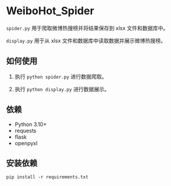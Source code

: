 # WeiboHot_Spider

`spider.py` 用于爬取微博热搜榜并将结果保存到 xlsx 文件和数据库中。

`display.py` 用于从 xlsx 文件和数据库中读取数据并展示微博热搜榜。

## 如何使用

1. 执行 `python spider.py` 进行数据爬取。

2. 执行 `python display.py` 进行数据展示。

## 依赖

- Python 3.10+
- requests
- flask
- openpyxl

## 安装依赖
    
    pip install -r requirements.txt
    
